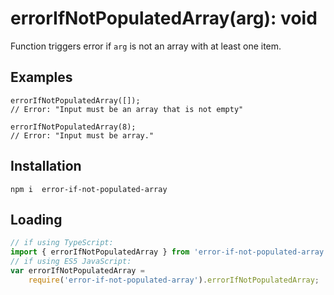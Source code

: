 # errorIfNotPopulatedArray(arg): void

Function triggers error if `arg` is not an array with at least one item.

## Examples
```
errorIfNotPopulatedArray([]);
// Error: "Input must be an array that is not empty"

errorIfNotPopulatedArray(8);
// Error: "Input must be array."
```

## Installation
`npm i  error-if-not-populated-array`

## Loading
```ts
// if using TypeScript:
import { errorIfNotPopulatedArray } from 'error-if-not-populated-array';
// if using ES5 JavaScript:
var errorIfNotPopulatedArray = 
    require('error-if-not-populated-array').errorIfNotPopulatedArray;
```
